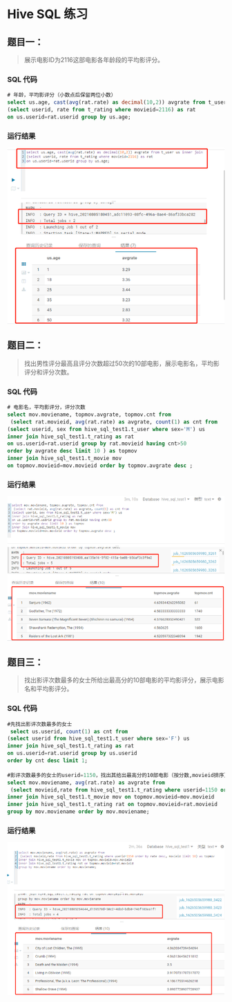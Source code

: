 # Hive SQL 练习

## 题目一：
>展示电影ID为2116这部电影各年龄段的平均影评分。
### SQL 代码
``` sql
# 年龄，平均影评分（小数点后保留两位小数）
select us.age, cast(avg(rat.rate) as decimal(10,2)) avgrate from t_user us inner join 
(select userid, rate from t_rating where movieid=2116) as rat 
on us.userid=rat.userid group by us.age;
```
### 运行结果
![作业](../pic/hive1.png)
## 题目二：
>找出男性评分最高且评分次数超过50次的10部电影，展示电影名，平均影评分和评分次数。
### SQL 代码
``` sql
# 电影名，平均影评分，评分次数
select mov.moviename, topmov.avgrate, topmov.cnt from 
 (select rat.movieid, avg(rat.rate) as avgrate, count(1) as cnt from 
(select userid, sex from hive_sql_test1.t_user where sex='M') us 
inner join hive_sql_test1.t_rating as rat 
on us.userid=rat.userid group by rat.movieid having cnt>50 
order by avgrate desc limit 10 ) as topmov 
inner join hive_sql_test1.t_movie mov 
on topmov.movieid=mov.movieid order by topmov.avgrate desc ;
```
### 运行结果
![作业](../pic/hive2.png)
## 题目三：
>找出影评次数最多的女士所给出最高分的10部电影的平均影评分，展示电影名和平均影评分。
### SQL 代码
``` sql
#先找出影评次数最多的女士
 select us.userid, count(1) as cnt from 
(select userid from hive_sql_test1.t_user where sex='F') us 
inner join hive_sql_test1.t_rating as rat 
on us.userid=rat.userid group by us.userid
order by cnt desc limit 1;

#影评次数最多的女士的userid=1150，找出其给出最高分的10部电影（按分数,movieid排序），再计算这10部电影的名字和平均影评分数
select mov.moviename, avg(rat.rate) as avgrate from 
 (select movieid,rate from hive_sql_test1.t_rating where userid=1150 order by rate desc, movieid limit 10) as topmov 
inner join hive_sql_test1.t_movie mov on topmov.movieid=mov.movieid 
inner join hive_sql_test1.t_rating rat on topmov.movieid=rat.movieid 
group by mov.moviename order by mov.moviename;
```
### 运行结果
![作业](../pic/hive4.png)

